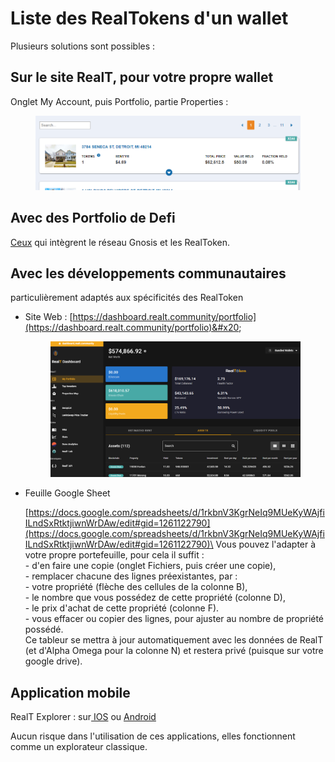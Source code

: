 # Liste des RealTokens d'un wallet

Plusieurs solutions sont possibles :

## Sur le site RealT, pour votre propre wallet&#x20;

Onglet My Account, puis Portfolio, partie Properties :

<figure><img src="../../.gitbook/assets/image (87).png" alt=""><figcaption></figcaption></figure>

## Avec des Portfolio de Defi

[Ceux](../defi-realt/portfolio-defi.md) qui intègrent le réseau Gnosis et les RealToken.

## Avec les développements communautaires

particulièrement adaptés aux spécificités des RealToken&#x20;

*   Site Web : [https://dashboard.realt.community/portfolio](https://dashboard.realt.community/portfolio)&#x20;

    <figure><img src="../../.gitbook/assets/image (25).png" alt=""><figcaption></figcaption></figure>


*   Feuille Google Sheet

    [https://docs.google.com/spreadsheets/d/1rkbnV3KgrNeIq9MUeKyWAjfiILndSxRtktjiwnWrDAw/edit#gid=1261122790](https://docs.google.com/spreadsheets/d/1rkbnV3KgrNeIq9MUeKyWAjfiILndSxRtktjiwnWrDAw/edit#gid=1261122790)\
    Vous pouvez l'adapter à votre propre portefeuille, pour cela il suffit : \
    &#x20; \- d'en faire une copie (onglet Fichiers, puis créer une copie),\
    &#x20; \- remplacer chacune des lignes préexistantes, par : \
    &#x20;      \- votre propriété (flèche des cellules de la colonne B),\
    &#x20;      \- le nombre que vous possédez de cette propriété (colonne D),\
    &#x20;      \- le prix d'achat de cette propriété (colonne F).\
    &#x20; \- vous effacer ou copier des lignes, pour ajuster au nombre de propriété possédé.\
    Ce tableur se mettra à jour automatiquement avec les données de RealT (et d'Alpha Omega pour la colonne N) et restera privé (puisque sur votre google drive).



## Application mobile&#x20;

RealT Explorer : sur[ IOS](https://apps.apple.com/fr/app/realt-explorer/id1532670717) ou [Android](https://play.google.com/store/apps/details?id=com.rubengaviles.realtexplorer\&hl=fr\&gl=US)

Aucun risque dans l'utilisation de ces applications, elles fonctionnent comme un explorateur classique.
